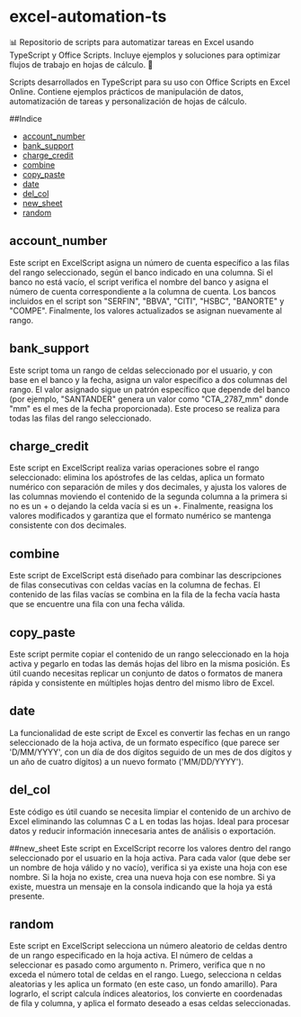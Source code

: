 # excel-automation-ts

📊 Repositorio de scripts para automatizar tareas en Excel usando TypeScript y Office Scripts. Incluye ejemplos y soluciones para optimizar flujos de trabajo en hojas de cálculo. 🚀

Scripts desarrollados en TypeScript para su uso con Office Scripts en Excel Online. Contiene ejemplos prácticos de manipulación de datos, automatización de tareas y personalización de hojas de cálculo.

##Indice

- [account_number](account_number.osts)
- [bank_support](bank_support.osts)
- [charge_credit](charge_credit.osts)
- [combine](combine.osts)
- [copy_paste](copy_paste.osts)
- [date](date.osts)
- [del_col](del_col.osts)
- [new_sheet](new_sheet.osts)
- [random](random.osts)

## account_number
Este script en ExcelScript asigna un número de cuenta específico a las filas del rango seleccionado, según el banco indicado en una columna. Si el banco no está vacío, el script verifica el nombre del banco y asigna el número de cuenta correspondiente a la columna de cuenta. Los bancos incluidos en el script son "SERFIN", "BBVA", "CITI", "HSBC", "BANORTE" y "COMPE". Finalmente, los valores actualizados se asignan nuevamente al rango.

## bank_support
Este script toma un rango de celdas seleccionado por el usuario, y con base en el banco y la fecha, asigna un valor específico a dos columnas del rango. El valor asignado sigue un patrón específico que depende del banco (por ejemplo, "SANTANDER" genera un valor como "CTA_2787_mm" donde "mm" es el mes de la fecha proporcionada). Este proceso se realiza para todas las filas del rango seleccionado.

## charge_credit
Este script en ExcelScript realiza varias operaciones sobre el rango seleccionado: elimina los apóstrofes de las celdas, aplica un formato numérico con separación de miles y dos decimales, y ajusta los valores de las columnas moviendo el contenido de la segunda columna a la primera si no es un + o dejando la celda vacía si es un +. Finalmente, reasigna los valores modificados y garantiza que el formato numérico se mantenga consistente con dos decimales.

## combine
Este script de ExcelScript está diseñado para combinar las descripciones de filas consecutivas con celdas vacías en la columna de fechas. El contenido de las filas vacías se combina en la fila de la fecha vacía hasta que se encuentre una fila con una fecha válida.

## copy_paste
Este script permite copiar el contenido de un rango seleccionado en la hoja activa y pegarlo en todas las demás hojas del libro en la misma posición. Es útil cuando necesitas replicar un conjunto de datos o formatos de manera rápida y consistente en múltiples hojas dentro del mismo libro de Excel.

## date
La funcionalidad de este script de Excel es convertir las fechas en un rango seleccionado de la hoja activa, de un formato específico (que parece ser 'D/MM/YYYY', con un día de dos dígitos seguido de un mes de dos dígitos y un año de cuatro dígitos) a un nuevo formato ('MM/DD/YYYY').

## del_col
Este código es útil cuando se necesita limpiar el contenido de un archivo de Excel eliminando las columnas C a L en todas las hojas. Ideal para procesar datos y reducir información innecesaria antes de análisis o exportación.

##new_sheet
Este script en ExcelScript recorre los valores dentro del rango seleccionado por el usuario en la hoja activa. Para cada valor (que debe ser un nombre de hoja válido y no vacío), verifica si ya existe una hoja con ese nombre. Si la hoja no existe, crea una nueva hoja con ese nombre. Si ya existe, muestra un mensaje en la consola indicando que la hoja ya está presente.

## random
Este script en ExcelScript selecciona un número aleatorio de celdas dentro de un rango especificado en la hoja activa. El número de celdas a seleccionar es pasado como argumento n. Primero, verifica que n no exceda el número total de celdas en el rango. Luego, selecciona n celdas aleatorias y les aplica un formato (en este caso, un fondo amarillo). Para lograrlo, el script calcula índices aleatorios, los convierte en coordenadas de fila y columna, y aplica el formato deseado a esas celdas seleccionadas.

